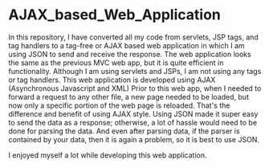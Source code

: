 # AJAX_based_Web_Application
In this repository, I have converted all my code from servlets, JSP tags, and tag handlers to a tag-free or AJAX based web application in which I am using JSON to send and receive the response. 
The web application looks the same as the previous MVC web app, but it is quite efficient in functionality.
Although I am using servlets and JSPs, I am not using any tags or tag handlers.
This web application is developed using AJAX (Asynchronous Javascript and XML)
Prior to this web app, when I needed to forward a request to any other file, a new page needed to be loaded, but now only a specific portion of the web page is reloaded. 
That's the difference and benefit of using AJAX style.
Using JSON made it super easy to send the data as a response; otherwise, a lot of hassle would need to be done for parsing the data.
And even after parsing data, if the parser is contained by your data, then it is again a problem, so it is best to use JSON.

I enjoyed myself a lot while developing this web application.
